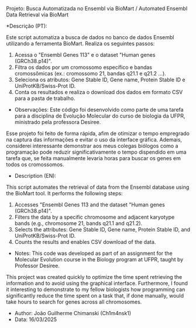 Projeto: Busca Automatizada no Ensembl via BioMart / Automated Ensembl Data Retrieval via BioMart

*Descrição (PT):

Este script automatiza a busca de dados no banco de dados Ensembl utilizando a ferramenta BioMart. 
Realiza os seguintes passos:
  1. Acessa o "Ensembl Genes 113" e o dataset "Human genes (GRCh38.p14)".
  2. Filtra os dados por um cromossomo específico e bandas cromossômicas (ex.: cromossomo 21, bandas q21.1 e q21.2 ...).
  3. Seleciona os atributos: Gene Stable ID, Gene name, Protein Stable ID e UniProtKB/Swiss-Prot ID.
  4. Conta os resultados e realiza o download dos dados em formato CSV para a pasta de trabalho.

 * Observações:
Este código foi desenvolvido como parte de uma tarefa para a disciplina de Evolução Molecular do curso de biologia da UFPR, ministrado pela professora Desiree.

Esse projeto foi feito de forma rápida, afim de otimizar o tempo  empregrado na captura das informações e evitar o uso da interface gráfica. Ademais, considerei interessante demonstrar  aos meus  colegas biólogos como a programação pode reduzir significativamente o tempo dispendido em uma tarefa que, se feita manualmente levaria horas para buscar os genes em todos os cromossomos.

 
 * Description (EN):

This script automates the retrieval of data from the Ensembl database using the BioMart tool.
It performs the following steps:
  1. Accesses "Ensembl Genes 113 and the dataset "Human genes (GRCh38.p14)".
  2. Filters the data by a specific chromosome and adjacent karyotype bands (e.g., chromosome 21, bands q21.1 and q21.2).
  3. Selects the attributes: Gene Stable ID, Gene name, Protein Stable ID, and UniProtKB/Swiss-Prot ID.
  4. Counts the results and enables CSV download of the data.

* Notes:
This code was developed as part of an assignment for the Molecular Evolution course in the Biology program at UFPR, taught by Professor Desiree.

This project was created quickly to optimize the time spent retrieving the information and to avoid using the graphical interface. Furthermore, I found it interesting to demonstrate to my fellow biologists how programming can significantly reduce the time spent on a task that, if done manually, would take hours to search for genes across all chromosomes.
 
 * Author: João Guilherme Chimanski (Ch1m4nsk1)
 * Data: 16/03/2025

